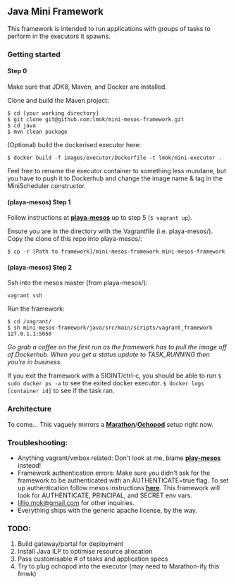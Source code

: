 ## Java Mini Framework

This framework is intended to run applications with groups of tasks to perform in the executors it spawns.

### Getting started

#### Step 0
Make sure that JDK8, Maven, and Docker are installed.

Clone and build the Maven project:
```
$ cd [your working directory]
$ git clone git@github.com:lmok/mini-mesos-framework.git
$ cd java
$ mvn clean package
```
(Optional) build the dockerised executor here:
```
$ docker build -f images/executor/Dockerfile -t lmok/mini-executor .
```
Feel free to rename the executor container to something less mundane, but you have to push it to Dockerhub and change the image name & tag in the MiniScheduler constructor.

#### (playa-mesos) Step 1
Follow instructions at [**playa-mesos**](https://github.com/mesosphere/playa-mesos) up to step 5 (`$ vagrant up`). 

Ensure you are in the directory with the Vagrantfile (i.e. playa-mesos/). Copy the clone of this repo into playa-mesos/:
```
$ cp -r [Path to framework]/mini-mesos-framework mini-mesos-framework
```

#### (playa-mesos) Step 2
Ssh into the mesos master (from playa-mesos/):
```
vagrant ssh
```

Run the framework:
```
$ cd /vagrant/
$ sh mini-mesos-framework/java/src/main/scripts/vagrant_framework 127.0.1.1:5050
```
*Go grab a coffee on the first run as the framework has to pull the image off of Dockerhub. When you get a status update to TASK_RUNNING then you're in business.*

If you exit the framework with a SIGINT/ctrl-c, you should be able to run `$ sudo docker ps -a` to see the exited docker executor. `$ docker logs [container id]` to see if the task ran.


### Architecture
To come... This vaguely mirrors a [**Marathon**](https://github.com/mesosphere/marathon)/[**Ochopod**](https://github.com/autodesk-cloud/ochopod) setup right now.

### Troubleshooting:

+ Anything vagrant/vmbox related: Don't look at me, blame [**play-mesos**](https://github.com/mesosphere/playa-mesos) instead!
+ Framework authentication errors: Make sure you didn't ask for the framework to be authenticated with an AUTHENTICATE=true flag. To set up authentication follow mesos instructions [**here**](http://mesos.apache.org/documentation/latest/authentication/). This framework will look for AUTHENTICATE, PRINCIPAL, and SECRET env vars.
+ lillio.mok@gmail.com for other inquiries. 
+ Everything ships with the generic apache license, by the way.


### TODO:
1. Build gateway/portal for deployment
2. Install Java ILP to optimise resource allocation
3. Pass customisable # of tasks and application specs
4. Try to plug ochopod into the executor (may need to Marathon-ify this fmwk)